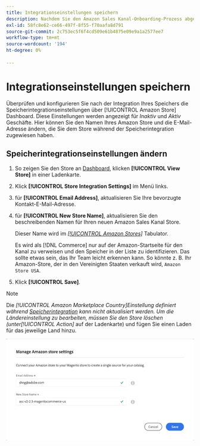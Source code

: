 ```yaml
---
title: Integrationseinstellungen speichern
description: Nachdem Sie den Amazon Sales Kanal-Onboarding-Prozess abgeschlossen haben, überprüfen und konfigurieren Sie die Store-Integrationseinstellungen über [!UICONTROL Amazon Store] Dashboard
exl-id: 58fc8e62-ce66-497f-8f55-f70aafa8d791
source-git-commit: 2c753ec5f6f4cd509e61b4875e09e9a1a2577ee7
workflow-type: tm+mt
source-wordcount: '194'
ht-degree: 0%

---
```


# Integrationseinstellungen speichern

Überprüfen und konfigurieren Sie nach der Integration Ihres Speichers die Speicherintegrationseinstellungen über [!UICONTROL Amazon Store] Dashboard. Diese Einstellungen werden angezeigt für *Inaktiv* und *Aktiv* Geschäfte. Hier können Sie den Namen Ihres Amazon Store und die E-Mail-Adresse ändern, die Sie dem Store während der Speicherintegration zugewiesen haben.

## Speicherintegrationseinstellungen ändern

1. So zeigen Sie den Store an [Dashboard](./amazon-store-dashboard.md), klicken **[!UICONTROL View Store]** in einer Ladenkarte.

1. Klick **[!UICONTROL Store Integration Settings]** im Menü links.

1. für **[!UICONTROL Email Address]**, aktualisieren Sie Ihre bevorzugte Kontakt-E-Mail-Adresse.

1. für **[!UICONTROL New Store Name]**, aktualisieren Sie den beschreibenden Namen für Ihren neuen Amazon Sales Kanal Store.

   Dieser Name wird im [_[!UICONTROL Amazon Stores]_](./managing-stores.md) Tabulator.

   Es wird als [!DNL Commerce] nur auf der Amazon-Startseite für den Kanal zu verweisen und den Speicher in der Liste zu identifizieren. Das sollte etwas sein, das Ihr Team leicht erkennen kann. So könnte z. B. Ihr Amazon-Store, der in den Vereinigten Staaten verkauft wird, `Amazon Store USA`.

1. Klick **[!UICONTROL Save]**.

>[!NOTE]
>
>Die _[!UICONTROL Amazon Marketplace Country]_Einstellung definiert während [Speicherintegration](./store-integration.md) kann nicht aktualisiert werden. Um die Ländereinstellung zu bearbeiten, müssen Sie den Store löschen (unter_[!UICONTROL Action]_ auf der Ladenkarte) und fügen Sie einen Laden für das jeweilige Land hinzu.

![Integrationseinstellungen speichern](assets/amazon-store-settings.png)

